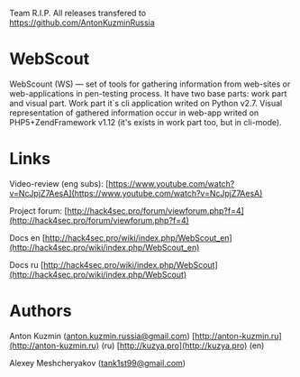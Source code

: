 Team R.I.P. All releases transfered to https://github.com/AntonKuzminRussia

# WebScout
WebScount (WS) — set of tools for gathering information from web-sites or web-applications in pen-testing process. It have two base parts: work part and visual part. Work part it`s cli application writed on Python v2.7. Visual representation of gathered information occur in web-app writed on PHP5+ZendFramework v1.12 (it's exists in work part too, but in cli-mode). 

# Links
Video-review (eng subs): [https://www.youtube.com/watch?v=NcJpjZ7AesA](https://www.youtube.com/watch?v=NcJpjZ7AesA)

Project forum: [http://hack4sec.pro/forum/viewforum.php?f=4](http://hack4sec.pro/forum/viewforum.php?f=4)

Docs en [http://hack4sec.pro/wiki/index.php/WebScout_en](http://hack4sec.pro/wiki/index.php/WebScout_en)

Docs ru [http://hack4sec.pro/wiki/index.php/WebScout](http://hack4sec.pro/wiki/index.php/WebScout)

# Authors
Anton Kuzmin (anton.kuzmin.russia@gmail.com) [http://anton-kuzmin.ru](http://anton-kuzmin.ru) (ru) [http://kuzya.pro](http://kuzya.pro) (en)

Alexey Meshcheryakov (tank1st99@gmail.com)

